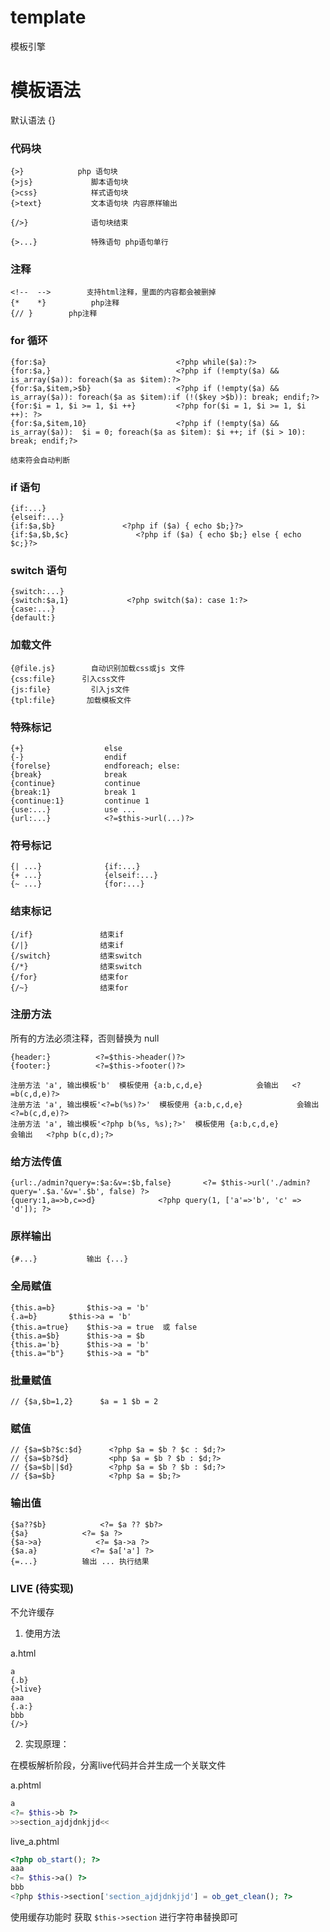 # template
模板引擎

# 模板语法

默认语法 {}

### 代码块

    {>}            php 语句块
    {>js}             脚本语句块
    {>css}            样式语句块
    {>text}           文本语句块 内容原样输出

    {/>}              语句块结束

    {>...}            特殊语句 php语句单行

### 注释

    <!--  -->        支持html注释，里面的内容都会被删掉
    {*    *}          php注释
    {// }        php注释

### for 循环

    {for:$a}                             <?php while($a):?>
    {for:$a,}                            <?php if (!empty($a) && is_array($a)): foreach($a as $item):?>
    {for:$a,$item,>$b}                   <?php if (!empty($a) && is_array($a)): foreach($a as $item):if (!($key >$b)): break; endif;?>
    {for:$i = 1, $i >= 1, $i ++}         <?php for($i = 1, $i >= 1, $i ++): ?>
    {for:$a,$item,10}                    <?php if (!empty($a) && is_array($a)):  $i = 0; foreach($a as $item): $i ++; if ($i > 10): break; endif;?>

    结束符会自动判断

### if 语句

    {if:...}
    {elseif:...}
    {if:$a,$b}               <?php if ($a) { echo $b;}?>    
    {if:$a,$b,$c}               <?php if ($a) { echo $b;} else { echo $c;}?>    

### switch 语句

    {switch:...}
    {switch:$a,1}             <?php switch($a): case 1:?>
    {case:...}
    {default:}

### 加载文件

    {@file.js}        自动识别加载css或js 文件
    {css:file}      引入css文件
    {js:file}         引入js文件
    {tpl:file}       加载模板文件


### 特殊标记

    {+}                  else
    {-}                  endif
    {forelse}            endforeach; else:
    {break}              break
    {continue}           continue
    {break:1}            break 1
    {continue:1}         continue 1
    {use:...}            use ...
    {url:...}            <?=$this->url(...)?>

### 符号标记

    {| ...}              {if:...}
    {+ ...}              {elseif:...}
    {~ ...}              {for:...}

### 结束标记

    {/if}               结束if
    {/|}                结束if
    {/switch}           结束switch
    {/*}                结束switch
    {/for}              结束for
    {/~}                结束for

### 注册方法

所有的方法必须注释，否则替换为 null

    {header:}          <?=$this->header()?>
    {footer:}          <?=$this->footer()?>

    注册方法 'a', 输出模板'b'  模板使用 {a:b,c,d,e}            会输出   <?=b(c,d,e)?>
    注册方法 'a', 输出模板'<?=b(%s)?>'  模板使用 {a:b,c,d,e}            会输出   <?=b(c,d,e)?>
    注册方法 'a', 输出模板'<?php b(%s, %s);?>'  模板使用 {a:b,c,d,e}            会输出   <?php b(c,d);?>

### 给方法传值

    {url:./admin?query=:$a:&v=:$b,false}       <?= $this->url('./admin?query='.$a.'&v='.$b', false) ?>
    {query:1,a=>b,c=>d}              <?php query(1, ['a'=>'b', 'c' => 'd']); ?>
### 原样输出

    {#...}           输出 {...}

### 全局赋值

    {this.a=b}       $this->a = 'b'
    {.a=b}       $this->a = 'b'
    {this.a=true}    $this->a = true  或 false
    {this.a=$b}      $this->a = $b
    {this.a='b}      $this->a = 'b'
    {this.a="b"}     $this->a = "b"

### 批量赋值

    // {$a,$b=1,2}      $a = 1 $b = 2

### 赋值

    // {$a=$b?$c:$d}      <?php $a = $b ? $c : $d;?>
    // {$a=$b?$d}         <php $a = $b ? $b : $d;?>
    // {$a=$b||$d}        <?php $a = $b ? $b : $d;?>
    // {$a=$b}            <?php $a = $b;?>

### 输出值

    {$a??$b}            <?= $a ?? $b?>
    {$a}            <?= $a ?>
    {$a->a}            <?= $a->a ?>
    {$a.a}            <?= $a['a'] ?>
    {=...}          输出 ... 执行结果

### LIVE (待实现)

不允许缓存

1. 使用方法

a.html
```tpl
a
{.b}
{>live}
aaa
{.a:}
bbb
{/>}
```

2. 实现原理：

在模板解析阶段，分离live代码并合并生成一个关联文件

a.phtml
```php
a
<?= $this->b ?>
>>section_ajdjdnkjjd<<
```
live_a.phtml
```php
<?php ob_start(); ?>
aaa
<?= $this->a() ?>
bbb
<?php $this->section['section_ajdjdnkjjd'] = ob_get_clean(); ?>
```
使用缓存功能时 获取 `$this->section` 进行字符串替换即可
